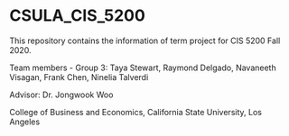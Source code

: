 # CSULA_CIS_5200

This repository contains the information of term project for CIS 5200 Fall 2020.

Team members - Group 3: Taya Stewart, Raymond Delgado, Navaneeth Visagan, Frank Chen, Ninelia Talverdi

Advisor: Dr. Jongwook Woo

College of Business and Economics, California State University, Los Angeles
